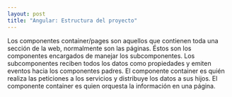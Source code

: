 ```yaml
---
layout: post
title: "Angular: Estructura del proyecto"
---
```

Los componentes container/pages son aquellos que contienen toda una sección de la web, normalmente son las páginas. Éstos son los componentes encargados de manejar los subcomponentes. Los subcomponentes reciben todos los datos como propiedades y emiten eventos hacia los componentes padres. El componente container es quién realiza las peticiones a los servicios y distribuye los datos a sus hijos. El componente container es quien orquesta la información en una página. 